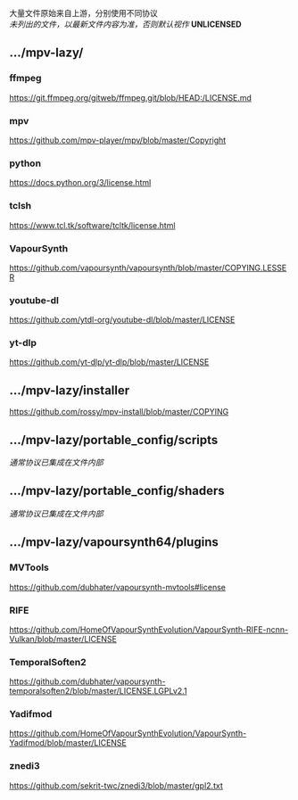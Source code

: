 大量文件原始来自上游，分别使用不同协议  
_未列出的文件，以最新文件内容为准，否则默认视作_ **UNLICENSED**



## .../mpv-lazy/

### ffmpeg

https://git.ffmpeg.org/gitweb/ffmpeg.git/blob/HEAD:/LICENSE.md

### mpv

https://github.com/mpv-player/mpv/blob/master/Copyright

### python

https://docs.python.org/3/license.html

### tclsh

https://www.tcl.tk/software/tcltk/license.html

### VapourSynth

https://github.com/vapoursynth/vapoursynth/blob/master/COPYING.LESSER

### youtube-dl

https://github.com/ytdl-org/youtube-dl/blob/master/LICENSE

### yt-dlp

https://github.com/yt-dlp/yt-dlp/blob/master/LICENSE



## .../mpv-lazy/installer

https://github.com/rossy/mpv-install/blob/master/COPYING



## .../mpv-lazy/portable_config/scripts

_通常协议已集成在文件内部_



## .../mpv-lazy/portable_config/shaders

_通常协议已集成在文件内部_



## .../mpv-lazy/vapoursynth64/plugins

### MVTools

https://github.com/dubhater/vapoursynth-mvtools#license

### RIFE

https://github.com/HomeOfVapourSynthEvolution/VapourSynth-RIFE-ncnn-Vulkan/blob/master/LICENSE

### TemporalSoften2

https://github.com/dubhater/vapoursynth-temporalsoften2/blob/master/LICENSE.LGPLv2.1

### Yadifmod

https://github.com/HomeOfVapourSynthEvolution/VapourSynth-Yadifmod/blob/master/LICENSE

### znedi3

https://github.com/sekrit-twc/znedi3/blob/master/gpl2.txt
